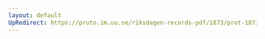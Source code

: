 ```yaml
---
layout: default
UpRedirect: https://pruto.im.uu.se/riksdagen-records-pdf/1873/prot-1873--ak--501/prot-1873--ak--501_000.pdf
---
```

